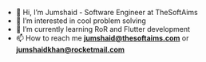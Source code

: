 - 👋 Hi, I’m Jumshaid - Software Engineer at TheSoftAims
- 👀 I’m interested in cool problem solving
- 🌱 I’m currently learning RoR and Flutter development
- 📫 How to reach me **jumshaid@thesoftaims.com** or **jumshaidkhan@rocketmail.com**

<!---
jumshaidkhan/jumshaidkhan is a ✨ special ✨ repository because its `README.md` (this file) appears on your GitHub profile.
You can click the Preview link to take a look at your changes.
--->
